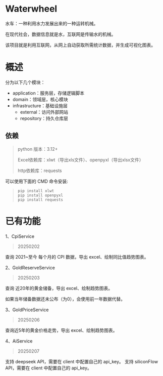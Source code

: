 # Waterwheel

水车：一种利用水力发展出来的一种运转机械。

在现代社会，数据信息就是水，互联网是传输水的机械。

该项目就是利用互联网，从网上自动获取所需统计数据，并生成可视化图表。

# 概述

分为以下几个模块：

- application：服务层，存储逻辑脚本
- domain：领域层，核心模块
- infrastructure：基础设施层
    - external：访问外部网站
    - repository：持久仓库层

## 依赖

> python 版本：3.12+
>
> Excel依赖库：xlwt（导出xls文件）、openpyxl（导出xlsx文件）
> 
> http依赖库：requests

可以使用下面的 CMD 命令安装:

> ```shell
> pip install xlwt
> pip install openpyxl
> pip install requests
> ```

# 已有功能

1、CpiService
> 20250202

查询 2021~至今 每个月的 CPI 数据，导出 excel、绘制同比值趋势图表。

2、GoldReserveService
> 20250203

查询 近20年的黄金储备，导出 excel、绘制趋势图表。

如果当年储备数据还未公布（为0），会使用前一年数据代替。

3、GoldPriceService
> 20250206

查询近5年的黄金价格走势，导出 excel、绘制趋势图表。

4、AiService
> 20250207

支持 deepseek API，需要在 client 中配置自己的 api_key。
支持 siliconFlow API，需要在 client 中配置自己的 api_key。